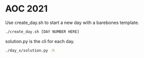 # AOC 2021

Use create_day.sh to start a new day with a barebones template.

``` sh
./create_day.sh [DAY NUMBER HERE]
```

solution.py is the cli for each day.
``` sh
./day_x/solution.py -h
```